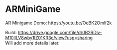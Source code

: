 # ARMiniGame
AR Minigame Demo: https://youtu.be/OeBK2Omlf2k

Build: https://drive.google.com/file/d/0B2RDlv-M10lILV8wby1IZ01KR3c/view?usp=sharing  
Will add more details later.
